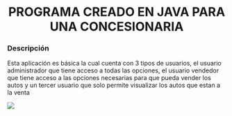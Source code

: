 <h1 align="center">PROGRAMA CREADO EN JAVA PARA UNA CONCESIONARIA</h1>

<h3>Descripción</h3>
<p>Esta aplicación es básica la cual cuenta con 3 tipos de usuarios, el usuario administrador que tiene acceso a todas las opciones, el usuario vendedor que tiene acceso a las opciones necesarias para que pueda vender los autos y un tercer usuario que solo permite visualizar los autos que estan a la venta</p>

<img src="https://drive.google.com/file/d/1LDYiiOudw3ZMkwKwAFBYSZKR3DtdsEar/view?usp=drive_link">
